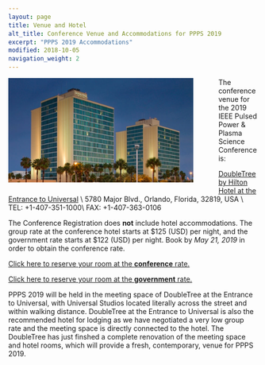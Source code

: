 ```yaml
---
layout: page
title: Venue and Hotel
alt_title: Conference Venue and Accommodations for PPPS 2019
excerpt: "PPPS 2019 Accommodations"
modified: 2018-10-05
navigation_weight: 2
---
```

<div style="float:left;margin-right:10%;">
<img src="/images/hotel1.png" alt="DoubleTree Hotel" style="height:15em;margin-bottom:1em;">
</div>
<div class="gallery-ender"></div>

The conference venue for the 2019 IEEE Pulsed Power & Plasma Science Conference is:

[DoubleTree by Hilton Hotel at the Entrance to Universal](http://doubletree3.hilton.com/en/hotels/florida/doubletree-by-hilton-hotel-at-the-entrance-to-universal-orlando-MCOUNDT/index.html) \\
5780 Major Blvd., Orlando, Florida, 32819, USA \\
TEL: +1-407-351-1000\\
FAX: +1-407-363-0106

The Conference Registration does __not__ include hotel accommodations. The group rate at the conference hotel starts at $125 (USD) per night, and the government rate starts at $122 (USD) per night. Book by _May 21, 2019_ in order to obtain the conference rate.

[Click here to reserve your room at the __conference__ rate.](https://doubletree.hilton.com/en/dt/groups/personalized/M/MCOUNDT-IEE-20190620/index.jhtml)

[Click here to reserve your room at the __government__ rate.](https://doubletree.hilton.com/en/dt/groups/personalized/M/MCOUNDT-IE2-20190620/index.jhtml)


PPPS 2019 will be held in the meeting space of DoubleTree at the Entrance to Universal, with Universal Studios located literally across the street and within walking distance.  DoubleTree at the Entrance to Universal is also the recommended hotel for lodging as we have negotiated a very low group rate and the meeting space is directly connected to the hotel.  The DoubleTree has just finshed a complete renovation of the meeting space and hotel rooms, which will provide a fresh, contemporary, venue for PPPS 2019.






